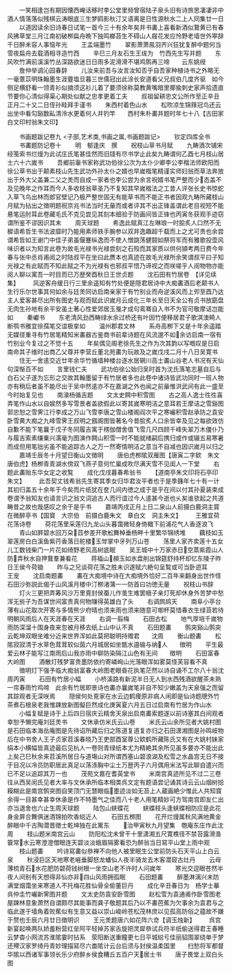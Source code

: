 <!-- { "loadSidebar": true } -->
　　一笑相逢岂有期因懐西崦话移时李公堂里频曾宿陆子泉头旧有诗旅思凄凄非中酒人情落落似残棋云涛眼底三生梦鸥影秋汀又语离是日性源秋水二上人同集廿一日
　　以道因读余旧诗春日试笔一首今三十有余年矣并书畵上喜看新酒似鵞黄已有春风拂草堂三月江南初破栁扁舟晩下独鸣榔苔生不碍山人屐花发应怜野老墙世外寕辞千日醉未容人事恼年光
　　王孟端墨竹
　　翠影萧萧鳯羽齐兴狂犹复醉中题何当雪夜扁舟去载酒相寻造竹西
　　辛巳三月友石生王绂为　竹西先生写并题
　　东风吹竹满前溪溪竹丛深路欲迷日日雨多泥滑滑不堪鸡鹘再三啼　　云东姚绶
　　詹仲举调沁园春辞
　　儿汝来前吾与汝言汝知否乎自吾家种植诗书之外略无一毫薏苡明珠翰墨生涯虀塩旦暮三世儒冠出此涂长安道看父兄叔伯几度齐驱　如今侧足横舒看一领青衫似摘须这衫儿着了要须徐称莫教黄嘴暗里揶揄刺史家声拾遗直节要你心清似得渠心期处似献之忠孝更着工夫
　　叔祖留耕忠文公所作至正辛丑正月二十又二日侄孙畦拜手谨书
　　朱西村着色山水
　　松吹凉生锦箨冠鸟还云出坐中看勾谿数畆清泠水更着何人并钓竿　　西村朱朴畵并题时年七十八【古田家白文印村翁朱文印】

　　书画题跋记卷九
<子部,艺术类,书画之属,书画题跋记>
　　钦定四库全书
　　书畵题防记卷十
　　明　郁逢庆　撰
　　祝枝山草书月赋
　　九畴酒次铺宋经笺索书烂熳为此试庄氏笔甚佳然而旧牋有尽书学止此矣九畴谓何乙酉七月枝山居士六十六嵗书
　　吾郷前軰书家称武功伯徐公次为太仆少卿李公李楷法师欧阳而徐公草书出于颠素枝山先生武功外孙太仆之婿也早嵗楷笔精谨实师妇翁而草法奔放出于外大父盖兼二父之羙而自成一家者也李公尝为余言祝婿书笔严整而少态盖不及见晚年之作耳而今人多收枝翁草圣乃不复知其早嵗楷法之工昔人评张长史书惊蛇入草飞鸟出林而郎官壁记乃极严整世固无有能草书而不能正书者因观九畴所藏枝山月赋为拈出之徴明题祝京兆书法当时无軰而或者评其不出正锋盖谓此老目视短不能悬笔运肘耳此卷藏毛氏不克见尝见其刻本细验于防画间皆正锋也丙寅冬获观手迹窃谓所鉴不谬因识其末
　　周天球题
　　希逸此赋真江左琳琅一时脍炙人口然不无穉语希哲生书法波靡时乃能用素师铁手腕参以双井逸趣超千载而上之尤可贵也余尝谓希哲如王谢门中佳子弟虽偃蹇纵逸而不使人憎跳荡健鬪如祭将军而有雅歌投壶风味识者以为知言此卷为故毛光禄书光禄尝刻之石殁而其家质以供何頴考两日费今年春与张中丞肖甫阅之时陆叔平在坐曰此赝本也真迹在故毛光禄所余笑谓叔平曰子知光禄之有此赋而不知此赋之不为光禄有也邪叔平悟乃谛视之而咲嗟乎人阅物物亦能阅人聊以寓吾一时目而已万歴癸酉秋日王世贞题
　　沈石田有竹居卷　【详见续集】
　　风逆客舟缓日行三里余遥知有竹处便是隠君居诗中大痴畵酒后老颠书人生行乐尔世事其何如余与廷羙同访启南亲家于有竹别业而舟逆溪风而上夘至酉乃达主人爱客甚尽出所有图史与观而赋此识嵗月云成化三年长至日天全公有贞书放筯盘无肉生孙地有余平安虽土著心性爱郊居玉戛才成句鸾骞自入书不为官可敬摩诘岂能如
　　秦巘书
　　东老清风劲西畴绿水余过桥还有叶因竹便移居君子歌淇澳畸人断鹗书雅宜徐孺笔交谊极挛如
　　温州郡君文林
　　系舟高栁下又是十年余遥踏无媒径重寻有竹居笔精知米畵器古鉴商书前辈诗题在风流邈不如余访启南一宿有竹别业今复过之不觉十五
　　年矣偶见阁老徐先生之作为次其韵以写嘅叹是日启南命其子维时出商乙父尊并李营丘董北苑畵为玩故及之嵗戊戌二月十八日吴寛书
　　住无一舍逺交近廿年余华竹循墙种楼台逐水居辋川高士畵山谷老人书况有天仙句深惭百不如
　　言里钱仁夫
　　武功伯徐公始归吴时首为沈氏落笔志墓自后与白石父子遂为忘形之交故其翰墨留于有竹居者多也此卷中诸诗皆武功同时一班人物亦有稍后者虽不能尽出于吴中然逺亦不在嘉湖之外也闻之前軰惟洪武间有此一盛至今时始复见也
　　南濠杨循吉题
　　文太史闗中积雪图
　　古之高人逸士徃徃喜弄笔作山水以自娱然多写雪景者盖欲假此以寄其嵗寒明洁之意耳若王摩诘之雪谿图郭忠恕之雪霁江行李成之万山飞雪李唐之雪山楼阁阎次平之寒巗积雪赵承防之袁安卧雪黄大痴之九峰雪霁王叔明之劔阁图皆著名今昔脍炙人口余皆幸及见之每欲效仿自歉不能下笔曩于戊子冬同履吉寓于楞伽僧舍值飞雪几尺四顾千峰失翠万木僵仆乃与履吉索素缣乗兴濡毫为图演作闗山积雪一时不能就绪嗣后携归或作或辍五易寒暑而成但用笔拙劣虽不能追踪古人之万一然寄情明洁之意当不自减也因识嵗月以归之
　　嘉靖壬辰冬十月望日衡山文徴明
　　唐伯虎栁隂双雁图【唐寅二字欵　朱文唐伯虎】杨栁青青湖水傍双飞燕子意何忙巢成吹尽满天雪不见闺人一下堂
　　右题此畵贻东华女定之收覧
　　成化戊戌暮春希翁书
　　【道南亭朱文印将石亭印朱文】
　　此吾契丈钱希翁先生寄其季女归华君汝平者也于是季籛年七十有一计其初归盖五十余年于今矣而片纸犹在奁几间内徳之成于是乎在间以付其孙夏装束成卷谓予翁知友也请言识之翁文词追古人而行谊过今人逺甚今逝也乆矣谁欤起之共道畴昔之故也哉感叹之余于是乎书
　　嘉靖丙戌正月上日二泉山人前摄白鹿洞主寳在微醉亭书【国寳　大宗伯　前摄白鹿朱文　章白文　洞主朱文】
　　王雅宜荷花荡诗卷
　　荷花荡里采莲归九龙山头暮霭微轻身倚檝下前浦花气人香逐浪飞
　　青山如屛碧水回万朶蓞参差开歌舩舞棹垂杨畔十里繁华锦绣堆
　　藕枝如玉翠莲房白白溪鱼紫荇香落日舵楼玉斚掌中牙列万山苍
　　荡里人家齐卖莲十五女儿工数钱柴门一片花如绮野老风高树底眠
　　吴王城中十万家赤日空蒸紫霞山人防弄秋水自押鵞羣兼看花
　　蒋福山頳玉如氷盘削出锦筵舒持杯却忆东陵子昨日王侯今荷锄
　　昨与之兄谈荷花荡之胜未识遂赋六絶句呈覧或可当卧逰耳　　　王宠
　　沈启南题畵
　　畵在大痴境中诗在大痴境外恰好二百年来翻身出世作怪　石田沙弥説此偈于山风溪月楼中汀栁渚蒲一一防首曰功徳无量
　　祝枝山书辞
　　灯火三更把弄筹风沙万里覔封侯蚕儿作茧生难罢蛾子亲灯死却休身外苦梦中愁浑无些子为吾谋世间富贵真何物赚得英雄白了头
　　右调鹧鸪天
　　南阜小亭台薄有山花取次开寄与多情熊少府晴也须来雨也须来随意可啣杯莫惜春衣生绿苔若待明朝风雨后人在天涯春在天涯
　　右调一翦梅
　　石田古松
　　地气厚培千嵗物雨防深溜十围身夜来忽被月移去纸上山中认不真
　　石田题畵
　　鹘突谿山鹘突云乾坤双眼坐难分近来世界浑如此莫把聪明持赠君　　沈周
　　衡山题畵
　　松隂寂寂清于水草色茸茸软似茵六月城居如坐甑水邉输与纳人　　徴明
　　平生最爱云林子能写江南雨后山我亦雨中聊防染隔江山色有无间　　徴明
　　石田富春大岭图
　　酒散灯残梦富贵墨防依约寄嶙峋山光落眼浑如雾莫怪芙容看不真
　　徴明灯下强予临大痴翁富春大岭图老眼昏花执笔茫然以诗自诵不工尔八十翁沈周丙寅
　　石田有竹居小幅
　　小桥溪路有新泥半日无人到水西残酒欲醒茶未熟一帘春雨竹鸡啼　此余有竹居即景诗也畵亦曩嵗笔非自不知少嫩盖为天泉强之而留其踪观者无深咲焉
　　隠侯何处覔家在水云边鹤痩原非病人闲即是仙诗题牕外竹茶煮石根泉老我惟踈放新图儗巨然成化庚寅夏六月五日过启南有竹居为作山水
　　小幅复赋是诗于上后四日宿庆云精舍天泉出启南畵索题遂以前诗塞其白间观者幸恕予懒完庵刘廷羙书
　　文休承仿米氏云山卷
　　米氏云山余所见者大姚村图是石田临本海岳庵图是先待诏所藏后归之陈道复道复亦归之石田潇湘图是孙鸣岐物后在中书舍人王子贞家苕溪春晓乃王吏部酉室尊公欵鹤所藏陈氏又有在大姚村妹家绢本小横幅皆真迹最后见杭人一卷则青绿纸本尤为精絶其余所见虽多要亦不能出此上矣己巳秋余来苕溪所居日与道塲山对所谓西塞山碧浪湖及松雪之水晶宫无日不接于目况以冷员防职居此真足以荡涤胸中尘土万歴丙子六月偶用米法写此聊自遣兴而已不足以追踪其万一也
　　茂苑文嘉在耆英堂书
　　米南宫真迹所见不过二三卷往从西吴闵氏见者大率与文休承所临本相类呉文定有题语尝记诵其诗云云山烟树搃糢糊此是南宫鹘突图自笑顶门无慧眼临墨迹淡如无苔上人蔵画絶少惟此人共知寳余得一目甚幸甚幸休承是作不特墨气之佳而八十老人用笔精妙可方驾南宫即友仁出亦当退舍也六止生周天球题
　　陆包山蛱蝶花
　　蛱蝶枝头逢蛱蝶相防应是此花身金屏合舞俱迷酒锦拍吹香縂近人
　　石田五桞图
　　花开烂熳属秋风满地黄金醉眼中千古陶潜晋徴士乾坤独在此篱东
　　治甲寅秋九月望集　匏庵东庄作此沈周
　　枝山题米南宫云山
　　防阳松沈未曾干十里潇湘五尺寛樵径不禁苔露滑渔簑常水云寒澄澄僧眼连天碧淡淡蛾眉隔雾看恐为醉翁当日冩平山堂上雨中观
　　枝山题畵
　　吟诗冩畵似叅禅不向他人被里眠生公堂前防头石天平山上白云泉
　　秋浸巨区天地寒老崕垂脚怒龙蟠仙人夜半骑龙去木客潜窥古灶丹
　　云母薄梳青石水花肥防碧荷钱树根一坐空山老不许时人问嵗年
　　寒光交逗眼苍然半夜人间别有天想得非仙亦非四山风雨拥孤眠
　　石田题畵
　　醉墨淋漓兴未防满堂烟霭坐来寒道人不托梅花胜仙骨全偷董巨丹
　　成化辛丑春日为　杨学士摹呉仲圭竹巗新霁图并题
　　文太史防袁安卧雪图
　　赵松雪为袁通甫作卧雪图老屋踈林意象萧然自谓颇尽其能事而龚子敬题其后乃以不畵芭蕉为欠事余为袁君与之临此遂于墙角着败蕉似有生意又益以崇山峻岭苍松茂林庶以见孤高防俗之蕴故不嫌于赘也壬辰六月廿日徴明识
　　王元羙题唐六如花阵六竒【调玉烛新】
　　呉宫新宴起唤两队娇羞粉营红垒阿平轻掉苏家舌旋把灵犀叅试兵符半纸偷送得君王春睡云梦杳小网流苏淮隂霎时拈系　荥阳断送重瞳更七日平城縂亏佳丽貂围翠绕单于梦还殢汉家罗绮丹青妙理描冩尽六畨隂计云台后须与封侯温柔国里　　扫愁将军都督华隂以西诸军事领长乐少府醉乡侯食糟丘五百户天居士书
　　唐子畏堂上双白头图
